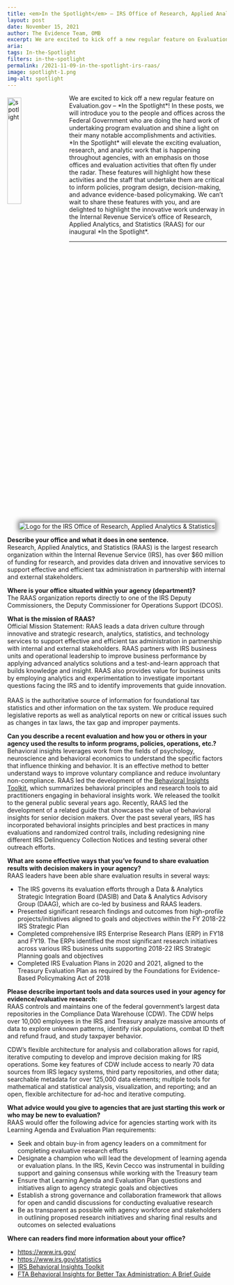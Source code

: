 ```yaml
---
title: <em>In the Spotlight</em> – IRS Office of Research, Applied Analytics, and Statistics
layout: post
date: November 15, 2021
author: The Evidence Team, OMB
excerpt: We are excited to kick off a new regular feature on Evaluation.gov – <em>In the Spotlight</em>! In these posts, we will introduce you to the people and offices across the Federal Government who are doing the hard work of undertaking...
aria: 
tags: In-the-Spotlight
filters: in-the-spotlight
permalink: /2021-11-09-in-the-spotlight-irs-raas/
image: spotlight-1.png
img-alt: spotlight
---
```


<img src="{{site.baseurl}}/assets/images/blog/spotlight-1.png" alt="spotlight" style="float:left; width:25%; height:auto; margin-right:1rem; margin-top:0.4rem">
We are excited to kick off a new regular feature on Evaluation.gov – *In the Spotlight*! In these posts, we will introduce you to the people and offices across the Federal Government who are doing the hard work of undertaking program evaluation and shine a light on their many notable accomplishments and activities. *In the Spotlight* will elevate the exciting evaluation, research, and analytic work that is happening throughout agencies, with an emphasis on those offices and evaluation activities that often fly under the radar. These features will highlight how these activities and the staff that undertake them are critical to inform policies, program design, decision-making, and advance evidence-based policymaking. We can’t wait to share these features with you, and are delighted to highlight the innovative work underway in the Internal Revenue Service’s office of Research, Applied Analytics, and Statistics (RAAS) for our inaugural *In the Spotlight*.

<hr class="hr-spt margin-top-4 margin-bottom-5">
<center><img src="{{site.baseurl}}/assets/images/blog/RAAS_Branding_Master_301C_RAAS.png" alt="Logo for the IRS Office of Research, Applied Analytics & Statistics" class="spt-agny" style="box-shadow: 1px -1px 11px 4px rgb(0 0 0 / 47%);"></center>

<strong>Describe your office and what it does in one sentence.</strong><br/>
Research, Applied Analytics, and Statistics (RAAS) is the largest research organization within the Internal Revenue Service (IRS), has over $60 million of funding for research, and provides data driven and innovative services to support effective and efficient tax administration in partnership with internal and external stakeholders. 

<strong>Where is your office situated within your agency (department)?</strong><br/>
The RAAS organization reports directly to one of the IRS Deputy Commissioners, the Deputy Commissioner for Operations Support (DCOS).

<strong>What is the mission of RAAS?</strong><br/>
Official Mission Statement:  RAAS leads a data driven culture through innovative and strategic research, analytics, statistics, and technology services to support effective and efficient tax administration in partnership with internal and external stakeholders.
RAAS partners with IRS business units and operational leadership to improve business performance by applying advanced analytics solutions and a test-and-learn approach that builds knowledge and insight. RAAS also provides value for business units by employing analytics and experimentation to investigate important questions facing the IRS and to identify improvements that guide innovation. <br/><br/>
RAAS is the authoritative source of information for foundational tax statistics and other information on the tax system. We produce required legislative reports as well as analytical reports on new or critical issues such as changes in tax laws, the tax gap and improper payments.

<strong>Can you describe a recent evaluation and how you or others in your agency used the results to inform programs, policies, operations, etc.?</strong><br/>
Behavioral insights leverages work from the fields of psychology, neuroscience and behavioral economics to understand the specific factors that influence thinking and behavior. It is an effective method to better understand ways to improve voluntary compliance and reduce involuntary non-compliance. RAAS led the development of the <a href="https://www.irs.gov/pub/irs-soi/17rpirsbehavioralinsights.pdf" target="_blank" title="(opens new Window)" aria-label="Behavioral Insights Toolkit">Behavioral Insights Toolkit</a>, which summarizes behavioral principles and research tools to aid practitioners engaging in behavioral insights work. We released the toolkit to the general public several years ago.  Recently, RAAS led the development of a related guide that showcases the value of behavioral insights for senior decision makers. Over the past several years, IRS has incorporated behavioral insights principles and best practices in many evaluations and randomized control trails, including redesigning nine different IRS Delinquency Collection Notices and testing several other outreach efforts.

<strong>What are some effective ways that you’ve found to share evaluation results with decision makers in your agency?</strong><br/> 
RAAS leaders have been able share evaluation results in several ways:
 * The IRS governs its evaluation efforts through a Data & Analytics Strategic Integration Board (DASIB) and Data & Analytics Advisory Group (DAAG), which are co-led by business and RAAS leaders.
 * Presented significant research findings and outcomes from high-profile projects/initiatives aligned to goals and objectives within the FY 2018-22 IRS Strategic Plan 
 * Completed comprehensive IRS Enterprise Research Plans (ERP) in FY18 and FY19. The ERPs identified the most significant research initiatives across various IRS business units supporting 2018-22 IRS Strategic Planning goals and objectives
 * Completed IRS Evaluation Plans in 2020 and 2021, aligned to the Treasury Evaluation Plan as required by the Foundations for Evidence-Based Policymaking Act of 2018

<strong>Please describe important tools and data sources used in your agency for evidence/evaluative research:</strong><br/> 
RAAS controls and maintains one of the federal government’s largest data repositories in the Compliance Data Warehouse (CDW). The CDW helps over 10,000 employees in the IRS and Treasury analyze massive amounts of data to explore unknown patterns, identify risk populations, combat ID theft and refund fraud, and study taxpayer behavior.  

CDW’s flexible architecture for analysis and collaboration allows for rapid, iterative computing to develop and improve decision making for IRS operations. Some key features of CDW include access to nearly 70 data sources from IRS legacy systems, third party repositories, and other data; searchable metadata for over 125,000 data elements; multiple tools for mathematical and statistical analysis, visualization, and reporting; and an open, flexible architecture for ad-hoc and iterative computing.

<strong>What advice would you give to agencies that are just starting this work or who may be new to evaluation?</strong><br/> 
RAAS would offer the following advice for agencies starting work with its Learning Agenda and Evaluation Plan requirements:
 * Seek and obtain buy-in from agency leaders on a commitment for completing evaluative research efforts
 * Designate a champion who will lead the development of learning agenda or evaluation plans.  In the IRS, Kevin Cecco was instrumental in building support and gaining consensus while working with the Treasury team 
 * Ensure that Learning Agenda and Evaluation Plan questions and initiatives align to agency strategic goals and objectives
 * Establish a strong governance and collaboration framework that allows for open and candid discussions for conducting evaluative research
 * Be as transparent as possible with agency workforce and stakeholders in outlining proposed research initiatives and sharing final results and outcomes on selected evaluations

<strong>Where can readers find more information about your office?</strong><br/>
 * <a href="https://www.irs.gov/" target="_blank" title="(opens new Window)" aria-label="Internal Revenue Service (IRS) link">https://www.irs.gov/</a>
 * <a href="https://www.irs.gov/statistics" target="_blank" title="(opens new Window)" aria-label="Internal Revenue Service (IRS) Statistics link">https://www.irs.gov/statistics</a>
 * <a href="https://www.irs.gov/pub/irs-soi/17rpirsbehavioralinsights.pdf" target="_blank" title="(opens new Window)" aria-label="IRS Behavioral Insights Toolkit link">IRS Behavioral Insights Toolkit</a>
 * <a href="https://www.oecd.org/tax/forum-on-tax-administration/publications-and-products/behavioural-insights-for-better-tax-administration-a-brief-guide.pdf" target="_blank" title="(opens new Window)" aria-label="FTA Behavioral Insights for Better Tax Administration: A Brief Guide">FTA Behavioral Insights for Better Tax Administration: A Brief Guide</a>












